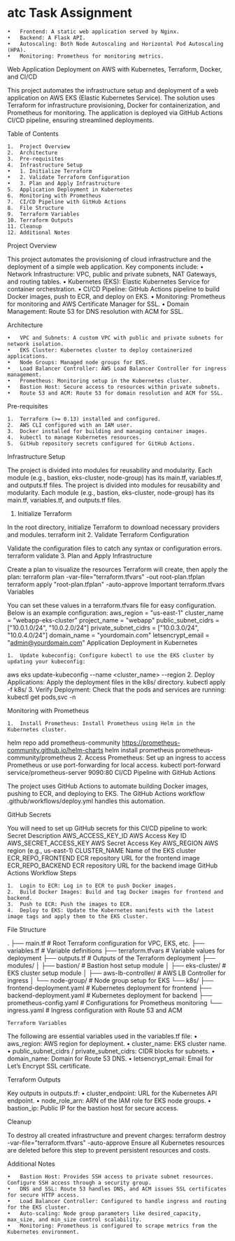 # atc Task Assignment
	•	Frontend: A static web application served by Nginx.
	•	Backend: A Flask API.
	•	Autoscaling: Both Node Autoscaling and Horizontal Pod Autoscaling (HPA).
	•	Monitoring: Prometheus for monitoring metrics.

Web Application Deployment on AWS with Kubernetes, Terraform, Docker, and CI/CD

This project automates the infrastructure setup and deployment of a web application on AWS EKS (Elastic Kubernetes Service). The solution uses Terraform for infrastructure provisioning, Docker for containerization, and Prometheus for monitoring. The application is deployed via GitHub Actions CI/CD pipeline, ensuring streamlined deployments.

Table of Contents

	1.	Project Overview
	2.	Architecture
	3.	Pre-requisites
	4.	Infrastructure Setup
	•	1. Initialize Terraform
	•	2. Validate Terraform Configuration
	•	3. Plan and Apply Infrastructure
	5.	Application Deployment in Kubernetes
	6.	Monitoring with Prometheus
	7.	CI/CD Pipeline with GitHub Actions
	8.	File Structure
	9.	Terraform Variables
	10.	Terraform Outputs
	11.	Cleanup
	12.	Additional Notes

  Project Overview

This project automates the provisioning of cloud infrastructure and the deployment of a simple web application. Key components include:
	•	Network Infrastructure: VPC, public and private subnets, NAT Gateways, and routing tables.
	•	Kubernetes (EKS): Elastic Kubernetes Service for container orchestration.
	•	CI/CD Pipeline: GitHub Actions pipeline to build Docker images, push to ECR, and deploy on EKS.
	•	Monitoring: Prometheus for monitoring and AWS Certificate Manager for SSL.
	•	Domain Management: Route 53 for DNS resolution with ACM for SSL.

Architecture

	•	VPC and Subnets: A custom VPC with public and private subnets for network isolation.
	•	EKS Cluster: Kubernetes cluster to deploy containerized applications.
	•	Node Groups: Managed node groups for EKS.
	•	Load Balancer Controller: AWS Load Balancer Controller for ingress management.
	•	Prometheus: Monitoring setup in the Kubernetes cluster.
	•	Bastion Host: Secure access to resources within private subnets.
	•	Route 53 and ACM: Route 53 for domain resolution and ACM for SSL.

Pre-requisites

	1.	Terraform (>= 0.13) installed and configured.
	2.	AWS CLI configured with an IAM user.
	3.	Docker installed for building and managing container images.
	4.	kubectl to manage Kubernetes resources.
	5.	GitHub repository secrets configured for GitHub Actions.

Infrastructure Setup

The project is divided into modules for reusability and modularity. Each module (e.g., bastion, eks-cluster, node-group) has its main.tf, variables.tf, and outputs.tf files.
The project is divided into modules for reusability and modularity. Each module (e.g., bastion, eks-cluster, node-group) has its main.tf, variables.tf, and outputs.tf files.

1. Initialize Terraform

In the root directory, initialize Terraform to download necessary providers and modules.
terraform init
2. Validate Terraform Configuration

Validate the configuration files to catch any syntax or configuration errors.
terraform validate
3. Plan and Apply Infrastructure

Create a plan to visualize the resources Terraform will create, then apply the plan:
terraform plan -var-file="terraform.tfvars" -out root-plan.tfplan
terraform apply "root-plan.tfplan" -auto-approve
Important terraform.tfvars Variables

You can set these values in a terraform.tfvars file for easy configuration. Below is an example configuration:
aws_region           = "us-east-1"
cluster_name         = "webapp-eks-cluster"
project_name         = "webapp"
public_subnet_cidrs  = ["10.0.1.0/24", "10.0.2.0/24"]
private_subnet_cidrs = ["10.0.3.0/24", "10.0.4.0/24"]
domain_name          = "yourdomain.com"
letsencrypt_email    = "admin@yourdomain.com"
Application Deployment in Kubernetes

	1.	Update kubeconfig: Configure kubectl to use the EKS cluster by updating your kubeconfig:
  aws eks update-kubeconfig --name <cluster_name> --region <region>
  	2.	Deploy Applications: Apply the deployment files in the k8s/ directory.
    kubectl apply -f k8s/
  	3.	Verify Deployment: Check that the pods and services are running:
    kubectl get pods,svc -n <namespace>
  
  Monitoring with Prometheus

	1.	Install Prometheus: Install Prometheus using Helm in the Kubernetes cluster.
  helm repo add prometheus-community https://prometheus-community.github.io/helm-charts
  helm install prometheus prometheus-community/prometheus
  	2.	Access Prometheus: Set up an ingress to access Prometheus or use port-forwarding for local access.
    kubectl port-forward service/prometheus-server 9090:80
    CI/CD Pipeline with GitHub Actions

The project uses GitHub Actions to automate building Docker images, pushing to ECR, and deploying to EKS. The GitHub Actions workflow .github/workflows/deploy.yml handles this automation.

GitHub Secrets

You will need to set up GitHub secrets for this CI/CD pipeline to work:
Secret	Description
AWS_ACCESS_KEY_ID	AWS Access Key ID
AWS_SECRET_ACCESS_KEY	AWS Secret Access Key
AWS_REGION	AWS region (e.g., us-east-1)
CLUSTER_NAME	Name of the EKS cluster
ECR_REPO_FRONTEND	ECR repository URL for the frontend image
ECR_REPO_BACKEND	ECR repository URL for the backend image
GitHub Actions Workflow Steps

	1.	Login to ECR: Log in to ECR to push Docker images.
	2.	Build Docker Images: Build and tag Docker images for frontend and backend.
	3.	Push to ECR: Push the images to ECR.
	4.	Deploy to EKS: Update the Kubernetes manifests with the latest image tags and apply them to the EKS cluster.

File Structure

.
├── main.tf                    # Root Terraform configuration for VPC, EKS, etc.
├── variables.tf               # Variable definitions
├── terraform.tfvars           # Variable values for deployment
├── outputs.tf                 # Outputs of the Terraform deployment
├── modules/
│   ├── bastion/               # Bastion host setup module
│   ├── eks-cluster/           # EKS cluster setup module
│   ├── aws-lb-controller/     # AWS LB Controller for ingress
│   └── node-group/            # Node group setup for EKS
└── k8s/
    ├── frontend-deployment.yaml # Kubernetes deployment for frontend
    ├── backend-deployment.yaml  # Kubernetes deployment for backend
    ├── prometheus-config.yaml   # Configurations for Prometheus monitoring
    └── ingress.yaml             # Ingress configuration with Route 53 and ACM


    Terraform Variables

The following are essential variables used in the variables.tf file:
	•	aws_region: AWS region for deployment.
	•	cluster_name: EKS cluster name.
	•	public_subnet_cidrs / private_subnet_cidrs: CIDR blocks for subnets.
	•	domain_name: Domain for Route 53 DNS.
	•	letsencrypt_email: Email for Let’s Encrypt SSL certificate.

Terraform Outputs

Key outputs in outputs.tf:
	•	cluster_endpoint: URL for the Kubernetes API endpoint.
	•	node_role_arn: ARN of the IAM role for EKS node groups.
	•	bastion_ip: Public IP for the bastion host for secure access.

Cleanup

To destroy all created infrastructure and prevent charges:
terraform destroy -var-file="terraform.tfvars" -auto-approve
Ensure all Kubernetes resources are deleted before this step to prevent persistent resources and costs.

Additional Notes

	•	Bastion Host: Provides SSH access to private subnet resources. Configure SSH access through a security group.
	•	DNS and SSL: Route 53 handles DNS, and ACM issues SSL certificates for secure HTTP access.
	•	Load Balancer Controller: Configured to handle ingress and routing for the EKS cluster.
	•	Auto-scaling: Node group parameters like desired_capacity, max_size, and min_size control scalability.
	•	Monitoring: Prometheus is configured to scrape metrics from the Kubernetes environment.